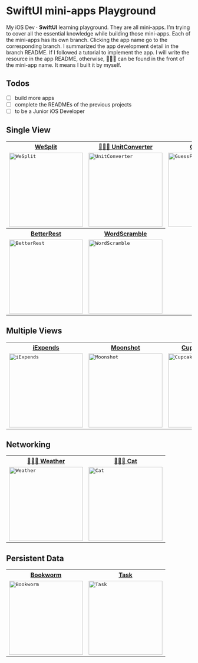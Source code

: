 # SwiftUI mini-apps Playground

My iOS Dev · **SwiftUI** learning playground. They are all mini-apps. I’m trying to cover all the essential knowledge while building those mini-apps.
Each of the mini-apps has its own branch. Clicking the app name go to the corresponding branch. I summarized the app development detail in the branch README. If I followed a tutorial to implement the app. I will write the resource in the app README, otherwise, 👨🏻‍💻 can be found in the front of the mini-app name. It means I built it by myself.

## Todos
- [ ] build more apps
- [ ] complete the READMEs of the previous projects
- [ ] to be a Junior iOS Developer

## Single View

<table>
  <tr>
    <th>
      <a href="https://github.com/JooYoo/swiftui-st-backup/tree/we-split">WeSplit</a>
    </th>
    <th>
      <a href="https://github.com/JooYoo/swiftui-st-backup/tree/unit-converter">👨🏻‍💻 UnitConverter</a>
    </th>
    <th>
      <a href="https://github.com/JooYoo/swiftui-st-backup/tree/guess-flag">GuessFlag</a>
    </th>
    <th>
      <a href="https://github.com/JooYoo/swiftui-st-backup/tree/rock-paper-scissors">👨🏻‍💻 RockPaperScissors</a>
    </th>
  </tr>
  <tr>
    <td>
      <kbd><img src="https://user-images.githubusercontent.com/12739843/151405104-c3ea73c9-4eac-4d0d-ae5b-d0ecc91d34ce.gif" width="200px" alt="WeSplit"/></kbd>
    </td>
    <td>
      <kbd><img src="https://user-images.githubusercontent.com/12739843/151689730-148507ee-fb73-44af-be41-0b97b015242e.gif" width="200px" alt="UnitConverter"/></kbd>
    </td>
    <td>
      <kbd><img src="https://user-images.githubusercontent.com/12739843/151205931-6a85e8ee-6f26-421d-b71c-2b6fe46c978a.gif" width="200px" alt="GuessFlag"/></kbd>
    </td>
    <td>
      <kbd><img src="https://user-images.githubusercontent.com/12739843/151655287-2ec15571-0192-4514-b459-0d3f0cbc12f5.gif" width="200px"/></kbd>
    </td>
  </tr>
  <tr>
     <th>
      <a href="https://github.com/JooYoo/swiftui-st-backup/tree/better-rest">BetterRest</a>
    </th>
    <th>
      <a href="https://github.com/JooYoo/swiftui-st-backup/tree/word-scramble">WordScramble</a>
    </th>
  </tr>
  <tr>
    <td>
      <kbd><img src="https://user-images.githubusercontent.com/12739843/151595173-5b357e4b-84f8-40f2-a665-c4bd5e8cbbd9.gif" width="200px" alt="BetterRest"/></kbd>
    </td>
    <td>
      <kbd><img src="https://user-images.githubusercontent.com/12739843/151662264-875f3145-3fd3-4eed-a53d-29ce69ecfcda.gif" width="200px" alt="WordScramble"/></kbd>
    </td>
  </tr>
</table>

## Multiple Views

<table>
  <tr>
    <th>
     <a href="https://github.com/JooYoo/swiftui-st-backup/tree/i-expense">iExpends</a>
    </th>
    <th>
      <a href="https://github.com/JooYoo/swiftui-st-backup/tree/moon-shot">Moonshot</a>
    </th>
    <th>
      <a href="https://github.com/JooYoo/swiftui-st-backup/tree/cupcake-corner">Cupcake Corner</a>
    </th>
  </tr>
  <tr>
    <td>
      <kbd><img src="https://user-images.githubusercontent.com/12739843/152016731-4a1fd83e-c9e5-4342-9fa8-89ba2d023ae5.gif" width="200px" alt="iExpends"/></kbd>
    </td> 
    <td>
      <kbd><img src="https://user-images.githubusercontent.com/12739843/152398149-10ee98d3-6de6-42f5-a143-b75ab1647969.gif" width="200px" alt="Moonshot"/></kbd>
    </td>
    <td>
      <kbd><img src="https://user-images.githubusercontent.com/12739843/152636651-0b0f18ad-f98f-4fcc-8786-9a876a282b2f.gif" width="200px" alt="CupcakeCorner"/></kbd>      
    </td>
  </tr>
</table>

## Networking
<table>
  <tr>
    <th>
     <a href="https://github.com/JooYoo/swiftui-st-backup/tree/weather">👨🏻‍💻 Weather</a>
    </th>
    <th>
      <a href="https://github.com/JooYoo/swiftui-st-backup/tree/cat">👨🏻‍💻 Cat</a>
    </th>
  </tr>
  <tr>
    <td>
      <kbd><img src="https://user-images.githubusercontent.com/12739843/153251221-84732e8e-913c-48b7-92a1-ebb6aac71bac.gif" width="200px" alt="Weather"/></kbd>
    </td> 
    <td>
      <kbd><img src="https://user-images.githubusercontent.com/12739843/153708224-2e8a4a14-1a85-403b-9f4a-2ed47447e17f.gif" width="200px" alt="Cat"/></kbd>
    </td>
  </tr>
</table>

## Persistent Data
<table>
  <tr>
    <th>
     <a href="https://github.com/JooYoo/swiftui-st-backup/tree/bookwarm">Bookworm</a>
    </th>
    <th>
      <a href="https://github.com/JooYoo/swiftui-st-backup/tree/task">Task</a>
    </th>
  </tr>
  <tr>
    <td>
      <kbd><img src="https://user-images.githubusercontent.com/12739843/152687604-678f6129-a8f7-4357-bcec-f7891296e9a7.gif" width="200px" alt="Bookworm"/></kbd>
    </td> 
    <td>
      <kbd><img src="https://user-images.githubusercontent.com/12739843/153761873-c8a80c16-1f2a-4afa-b1ba-cf8b72abe5a1.gif" width="200px" alt="Task"/></kbd>
    </td>
  </tr>
</table>
